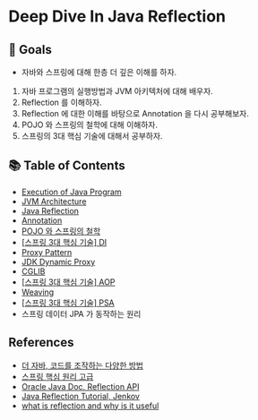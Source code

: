 # Deep Dive In Java Reflection

## 🎯 Goals

- 자바와 스프링에 대해 한층 더 깊은 이해를 하자.

1. 자바 프로그램의 실행방법과 JVM 아키텍처에 대해 배우자.
2. Reflection 를 이해하자.
3. Reflection 에 대한 이해를 바탕으로 Annotation 을 다시 공부해보자.
4. POJO 와 스프링의 철학에 대해 이해하자.
5. 스프링의 3대 핵심 기술에 대해서 공부하자.

## 📚 Table of Contents

- [Execution of Java Program](https://github.com/BAEKJungHo/deepdiveinreflection/blob/main/contents/Execution%20of%20Java%20Program.md)
- [JVM Architecture](https://github.com/BAEKJungHo/deepdiveinreflection/blob/main/contents/JVM%20Architecture.md)
- [Java Reflection](https://github.com/BAEKJungHo/deepdiveinreflection/blob/main/contents/Java%20Reflection.md)
- [Annotation](https://github.com/BAEKJungHo/deepdiveinreflection/blob/main/contents/Annotation.md)
- [POJO 와 스프링의 철학](https://github.com/BAEKJungHo/deepdiveinreflection/blob/main/contents/POJO.md)
- [[스프링 3대 핵심 기술] DI](https://github.com/BAEKJungHo/deepdiveinreflection/blob/main/contents/%EC%8A%A4%ED%94%84%EB%A7%81%20DI%20%EA%B0%80%20%EB%8F%99%EC%9E%91%ED%95%98%EB%8A%94%20%EC%9B%90%EB%A6%AC.md)
- [Proxy Pattern](https://github.com/BAEKJungHo/deepdiveinreflection/blob/main/contents/Proxy%20Pattern.md)
- [JDK Dynamic Proxy](https://github.com/BAEKJungHo/deepdiveinreflection/blob/main/contents/JDK%20Dynamic%20Proxy.md)
- [CGLIB](https://github.com/BAEKJungHo/deepdiveinreflection/blob/main/contents/CGLIB.md)
- [[스프링 3대 핵심 기술] AOP](https://github.com/BAEKJungHo/deepdiveinreflection/blob/main/contents/AOP.md)
- [Weaving](https://github.com/BAEKJungHo/deepdiveinreflection/blob/main/contents/Weaving.md)
- [[스프링 3대 핵심 기술] PSA](https://github.com/BAEKJungHo/deepdiveinreflection/blob/main/contents/PSA.md)
- 스프링 데이터 JPA 가 동작하는 원리

## References

- [더 자바, 코드를 조작하는 다양한 방법](https://www.inflearn.com/course/the-java-code-manipulation/dashboard)
- [스프링 핵심 원리 고급](https://www.inflearn.com/course/%EC%8A%A4%ED%94%84%EB%A7%81-%ED%95%B5%EC%8B%AC-%EC%9B%90%EB%A6%AC-%EA%B3%A0%EA%B8%89%ED%8E%B8/dashboard)
- [Oracle Java Doc. Reflection API](https://docs.oracle.com/javase/tutorial/reflect/index.html)
- [Java Reflection Tutorial, Jenkov](http://tutorials.jenkov.com/java-reflection/index.html)
- [what is reflection and why is it useful](https://stackoverflow.com/questions/37628/what-is-reflection-and-why-is-it-useful?rq=1)

